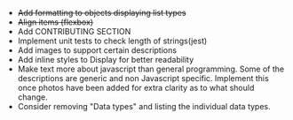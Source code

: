 - ~~Add formatting to objects displaying list types~~
- ~~Align items (flexbox)~~
- Add CONTRIBUTING SECTION
- Implement unit tests to check length of strings(jest)
- Add images to support certain descriptions
- Add inline styles to Display for better readability
- Make text more about javascript than general programming. Some of the descriptions are generic and non Javascript specific.
  Implement this once photos have been added for extra clarity as to what should change.
- Consider removing "Data types" and listing the individual data types.
